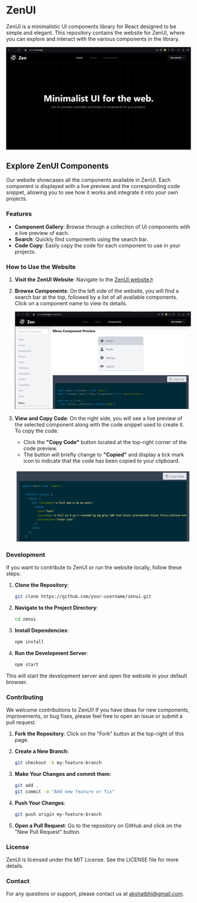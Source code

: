 # ZenUI

ZenUI is a minimalistic UI components library for React designed to be simple and elegant. This repository contains the website for ZenUI, where you can explore and interact with the various components in the library.

![Website-Preview](./src/assets/website-preview.png)

## Explore ZenUI Components

Our website showcases all the components available in ZenUI. Each component is displayed with a live preview and the corresponding code snippet, allowing you to see how it works and integrate it into your own projects.

### Features

- **Component Gallery**: Browse through a collection of UI components with a live preview of each.
- **Search**: Quickly find components using the search bar.
- **Code Copy**: Easily copy the code for each component to use in your projects.

### How to Use the Website

1. **Visit the ZenUI Website**: Navigate to the [ZenUI website↗️](https://zenui.vercel.app)

2. **Browse Components**: On the left side of the website, you will find a search bar at the top, followed by a list of all available components. Click on a component name to view its details.

   ![Component List](./src/assets/component.png)

3. **View and Copy Code**: On the right side, you will see a live preview of the selected component along with the code snippet used to create it. To copy the code:
   - Click the **"Copy Code"** button located at the top-right corner of the code preview.
   - The button will briefly change to **"Copied"** and display a tick mark icon to indicate that the code has been copied to your clipboard.

   ![Code Preview](./src/assets/code.png)

### Development

If you want to contribute to ZenUI or run the website locally, follow these steps:

1. **Clone the Repository**:
   ```bash
   git clone https://github.com/your-username/zenui.git

2. **Navigate to the Project Directory**:
    ```bash
    cd zenui 

3. **Install Dependencies**:
    ```bash
    npm install

4. **Run the Development Server**:
    ```bash 
    npm start

This will start the development server and open the website in your default browser.

### Contributing
We welcome contributions to ZenUI! If you have ideas for new components, improvements, or bug fixes, please feel free to open an issue or submit a pull request.

1. **Fork the Repository**: Click on the "Fork" button at the top-right of this page.

2. **Create a New Branch**:
    ```bash
    git checkout -b my-feature-branch

3. **Make Your Changes and commit them**:
    ```bash
    git add .
    git commit -m "Add new feature or fix"

4. **Push Your Changes**:
    ```bash
    git push origin my-feature-branch

5. **Open a Pull Request**: Go to the repository on GitHub and click on the "New Pull Request" button.

### License
ZenUI is licensed under the MIT License. See the LICENSE file for more details.

### Contact
For any questions or support, please contact us at akshatbhj@gmail.com.